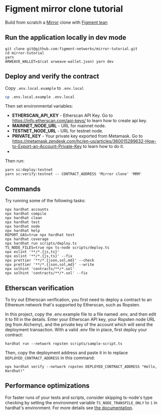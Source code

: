 # Figment mirror clone tutorial

Build from scratch a [Mirror](https://mirror.xyz/dashboard) clone with [Figment lean](https://learn.figment.io/)

## Run the application locally in dev mode

```text
git clone git@github.com:figment-networks/mirror-tutorial.git
cd mirror-tutorial
yarn
ARWEAVE_WALLET=$(cat arweave-wallet.json) yarn dev
```

## Deploy and verify the contract

Copy `.env.local.example` to `.env.local`

```bash
cp .env.local.example .env.local
```

Then set environmental variables:
* **ETHERSCAN_API_KEY** - Etherscan API Key. Go to https://info.etherscan.com/api-keys/ to learn how to create api key.
* **MAINNET_NODE_URL** - URL for mainnet node.
* **TESTNET_NODE_URL** - URL for testnet node.
* **PRIVATE_KEY** - Your private key exported from Metamask. Go to https://metamask.zendesk.com/hc/en-us/articles/360015289632-How-to-Export-an-Account-Private-Key to learn how to do it.
* 
Then run:

```text
yarn sc:deploy:testnet
yarn sc:verify:testnet -- CONTRACT_ADDRESS 'Mirror clone' 'MRM'
```

## Commands
Try running some of the following tasks:

```shell
npx hardhat accounts
npx hardhat compile
npx hardhat clean
npx hardhat test
npx hardhat node
npx hardhat help
REPORT_GAS=true npx hardhat test
npx hardhat coverage
npx hardhat run scripts/deploy.ts
TS_NODE_FILES=true npx ts-node scripts/deploy.ts
npx eslint '**/*.{js,ts}'
npx eslint '**/*.{js,ts}' --fix
npx prettier '**/*.{json,sol,md}' --check
npx prettier '**/*.{json,sol,md}' --write
npx solhint 'contracts/**/*.sol'
npx solhint 'contracts/**/*.sol' --fix
```

## Etherscan verification

To try out Etherscan verification, you first need to deploy a contract to an Ethereum network that's supported by Etherscan, such as Ropsten.

In this project, copy the .env.example file to a file named .env, and then edit it to fill in the details. Enter your Etherscan API key, your Ropsten node URL (eg from Alchemy), and the private key of the account which will send the deployment transaction. With a valid .env file in place, first deploy your contract:

```shell
hardhat run --network ropsten scripts/sample-script.ts
```

Then, copy the deployment address and paste it in to replace `DEPLOYED_CONTRACT_ADDRESS` in this command:

```shell
npx hardhat verify --network ropsten DEPLOYED_CONTRACT_ADDRESS "Hello, Hardhat!"
```

## Performance optimizations

For faster runs of your tests and scripts, consider skipping ts-node's type checking by setting the environment variable `TS_NODE_TRANSPILE_ONLY` to `1` in hardhat's environment. For more details see [the documentation](https://hardhat.org/guides/typescript.html#performance-optimizations).

